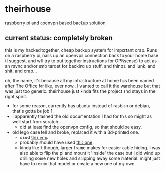 # theirhouse
raspberry pi and openvpn based backup solution

## current status: completely broken

this is my hacked together, cheap backup system for important crap.  Runs on a raspberry pi, nails up an openvpn connection back to your home base (I suggest, and will try to put together instructions for OPNsense) to act as an rsync and/or smb target for backing up stuff, and things, and junk, and shit, and crap...

oh, the name, it's because all my infrastructure at home has been named after The Office for like, ever now..  I wanted to call it the warehouse but that was just too generic.  theirhouse just kinda fits the project and stays in the right spirit.

- for some reason, currently has ubuntu instead of rasbian or debian, that's gotta be job 1.
- I apparently trashed the old documentation I had for this so might as well start from scratch.
	- did at least find the openvpn config, so that should be easy.
- old lego case fell and broke, replaced it with a 3d-printed one.
    - used [this one](https://www.printables.com/model/336576-terrapi-extreme-duo-open-frame-case-for-raspberry-). 
    - probably should have used [this one](https://www.printables.com/model/355311-terrapi-evo-dual-ssd-case-for-raspberry-pi-3-4).
    - kinda like it though, larger frame makes for easier cable hiding.  I was also able to flip the pi and mount it 'inside' the case but I did wind up drilling some new holes and snipping away some material.  might just have to remix that model or create a new one of my own.